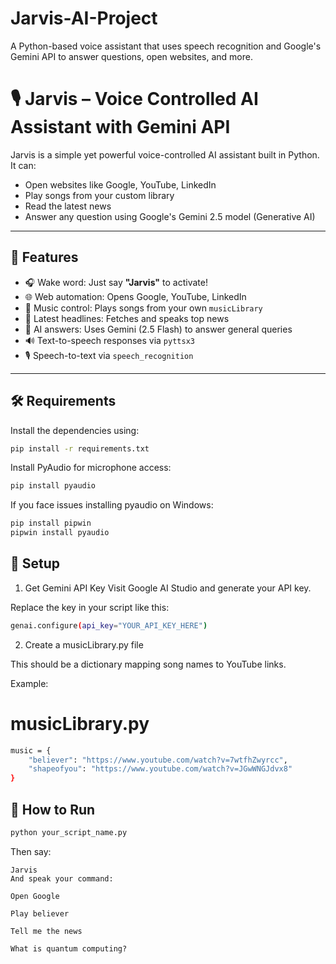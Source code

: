 # Jarvis-AI-Project
A Python-based voice assistant that uses speech recognition and Google's Gemini API to answer questions, open websites, and more.



# 🎙️ Jarvis – Voice Controlled AI Assistant with Gemini API

Jarvis is a simple yet powerful voice-controlled AI assistant built in Python. It can:

- Open websites like Google, YouTube, LinkedIn  
- Play songs from your custom library  
- Read the latest news  
- Answer any question using Google's Gemini 2.5 model (Generative AI)

---

## 🚀 Features

- 🎧 Wake word: Just say **"Jarvis"** to activate!
- 🌐 Web automation: Opens Google, YouTube, LinkedIn
- 🎵 Music control: Plays songs from your own `musicLibrary`
- 📰 Latest headlines: Fetches and speaks top news
- 🧠 AI answers: Uses Gemini (2.5 Flash) to answer general queries
- 🔊 Text-to-speech responses via `pyttsx3`
- 🎙️ Speech-to-text via `speech_recognition`

---

## 🛠️ Requirements

Install the dependencies using:

```bash
pip install -r requirements.txt

```

Install PyAudio for microphone access:

```bash
pip install pyaudio
```
If you face issues installing pyaudio on Windows:

```bash
pip install pipwin
pipwin install pyaudio
```
## 🔐 Setup
1. Get Gemini API Key
Visit Google AI Studio and generate your API key.

Replace the key in your script like this:
```bash
genai.configure(api_key="YOUR_API_KEY_HERE")
```
2. Create a musicLibrary.py file

This should be a dictionary mapping song names to YouTube links.

Example:

# musicLibrary.py
```bash
music = {
    "believer": "https://www.youtube.com/watch?v=7wtfhZwyrcc",
    "shapeofyou": "https://www.youtube.com/watch?v=JGwWNGJdvx8"
}
```
## 🧪 How to Run

```bash
python your_script_name.py
```
Then say:

```nginx
Jarvis
And speak your command:

Open Google

Play believer

Tell me the news

What is quantum computing?
```
